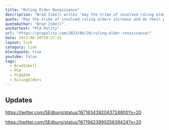 ```yaml
---
title: "Ruling Elder Renaissance"
description: "Brad Isbell writes 'may the tribe of involved ruling elders increase and do their part to preserve the PCA in faithfulness to the Scriptures, the Reformed faith, and the Great Commission.'"
quote: "May the tribe of involved ruling elders increase and do their part to preserve the PCA in faithfulness to the Scriptures, the Reformed faith, and the Great Commission."
quoteAuthor: "Brad Isbell"
anchortext: "PCA Polity"
url: "https://pcapolity.com/2023/06/20/ruling-elder-renaissance/"
date: 2023-06-20T19:27:31
layout: link
category: link
blockquote: true
youtube: false
tags:
  - BradIsbell
  - PCA
  - PCAGA50
  - RulingElders
---
```


## Updates 

https://twitter.com/SEdburg/status/1671634392043724800?s=20

https://twitter.com/SEdburg/status/1671942399025639424?s=20
